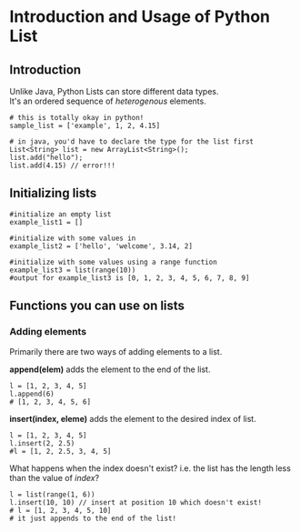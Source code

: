 # Introduction and Usage of Python List

## Introduction

Unlike Java, Python Lists can store different data types.  
It's an ordered sequence of *heterogenous* elements.  

    # this is totally okay in python!
    sample_list = ['example', 1, 2, 4.15]
    
    # in java, you'd have to declare the type for the list first
    List<String> list = new ArrayList<String>();
    list.add("hello");
    list.add(4.15) // error!!!

## Initializing lists

    #initialize an empty list
    example_list1 = []

    #initialize with some values in
    example_list2 = ['hello', 'welcome', 3.14, 2]

    #initialize with some values using a range function
    example_list3 = list(range(10))
    #output for example_list3 is [0, 1, 2, 3, 4, 5, 6, 7, 8, 9]

## Functions you can use on lists

### Adding elements

Primarily there are two ways of adding elements to a list.

**append(elem)** adds the element to the end of the list.

    l = [1, 2, 3, 4, 5]
    l.append(6)
    # [1, 2, 3, 4, 5, 6]

**insert(index, eleme)** adds the element to the desired index of list.

    l = [1, 2, 3, 4, 5]
    l.insert(2, 2.5)
    #l = [1, 2, 2.5, 3, 4, 5]

What happens when the index doesn't exist? i.e. the list has the length less than the value of *index*?

    l = list(range(1, 6))
    l.insert(10, 10) // insert at position 10 which doesn't exist!
    # l = [1, 2, 3, 4, 5, 10]
    # it just appends to the end of the list!

